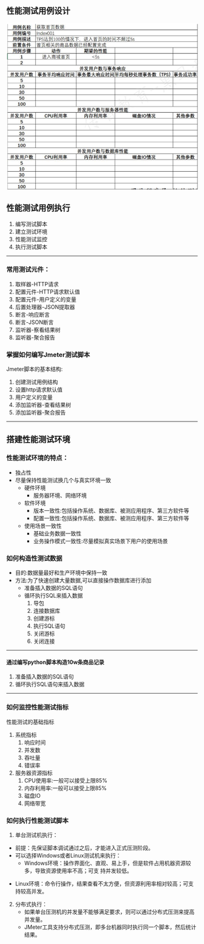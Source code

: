 ## 性能测试用例设计
![img_5.png](img_5.png)
## 性能测试用例执行
1. 编写测试脚本
2. 建立测试环境
3. 性能测试监控
4. 执行测试脚本
---
### 常用测试元件：
1. 取样器-HTTP请求
2. 配置元件-HTTP请求默认值
3. 配置元件-用户定义的变量
4. 后置处理器-JSON提取器
5. 断言-响应断言
6. 断言-JSON断言
7. 监听器-察看结果树
8. 监听器-聚合报告
### 掌握如何编写Jmeter测试脚本
Jmeter脚本的基本结构:
1. 创建测试用例结构
2. 设置http请求默认值
3. 用户定义的变量
4. 添加监听器-查看结果树
5. 添加监听器-聚合报告
---
## 搭建性能测试环境
### 性能测试环境的特点：
* 独占性
* 尽量保持性能测试换几个与真实环境一致
  * 硬件环境
    * 服务器环境、网络环境
  * 软件环境
    * 版本一致性:包括操作系统、数据库、被测应用程序、第三方软件等
    * 配置一致性:包括操作系统、数据库、被测应用程序、第三方软件等
  * 使用场景一致性
    * 基础业务数据一致性
    * 业务操作模式一致性:尽量模拟真实场景下用户的使用场景
### 如何构造性测试数据
* 目的:数据量最好和生产环境中保持一致
* 方法:为了快速创建大量数据,可以直接操作数据库进行添加
  * 准备插入数据的SQL语句
  * 循环执行SQL来插入数据
    1. 导包
    2. 连接数据库
    3. 创建游标
    4. 执行SQL语句
    5. 关闭游标
    6. 关闭连接
---
#### 通过编写python脚本构造10w条商品记录
1. 准备插入数据的SQL语句
2. 循环执行SQL语句来插入数据
---
### 如何监控性能测试指标
性能测试的基础指标
1. 系统指标
   1. 响应时间
   2. 并发数
   3. 吞吐量
   4. 错误率
2. 服务器资源指标
   1. CPU使用率:一般可以接受上限85%
   2. 内存利用率:一般可以接受上限85%
   3. 磁盘IO
   4. 网络带宽
### 如何执行性能测试脚本
1. 单台测试机执行：
* 前提：先保证脚本调试通过之后，才能进入正式压测阶段。
* 可以选择Windows或者Linux测试机来执行：
  - Windows环境：操作界面化、直观、易上手，但是软件占用机器资源较多，导致资源使用率不高；可支
  持并发较低。
- Linux环境：命令行操作，结果查看不太方便，但资源利用率相对较高；可支持较高并发。
2. 分布式执行：
   * 如果单台压测机的并发量不能够满足要求，则可以通过分布式压测来提高并发量。
   * JMeter工具支持分布式压测，即多台机器同时执行同一个脚本，然后统计结果。
